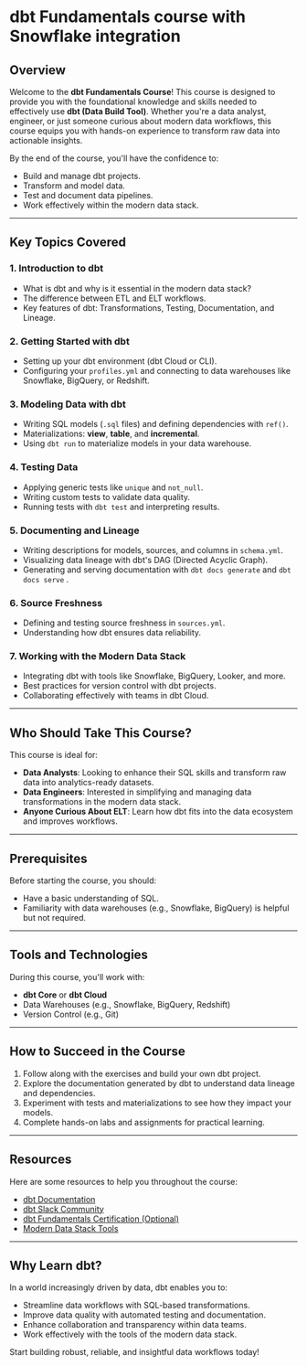 # **dbt Fundamentals course with Snowflake integration**

## **Overview**
Welcome to the **dbt Fundamentals Course**! This course is designed to provide you with the foundational knowledge and skills needed to effectively use **dbt (Data Build Tool)**. Whether you're a data analyst, engineer, or just someone curious about modern data workflows, this course equips you with hands-on experience to transform raw data into actionable insights.

By the end of the course, you'll have the confidence to:
- Build and manage dbt projects.
- Transform and model data.
- Test and document data pipelines.
- Work effectively within the modern data stack.

---

## **Key Topics Covered**

### 1. **Introduction to dbt**
- What is dbt and why is it essential in the modern data stack?
- The difference between ETL and ELT workflows.
- Key features of dbt: Transformations, Testing, Documentation, and Lineage.

### 2. **Getting Started with dbt**
- Setting up your dbt environment (dbt Cloud or CLI).
- Configuring your `profiles.yml` and connecting to data warehouses like Snowflake, BigQuery, or Redshift.

### 3. **Modeling Data with dbt**
- Writing SQL models (`.sql` files) and defining dependencies with `ref()`.
- Materializations: **view**, **table**, and **incremental**.
- Using `dbt run` to materialize models in your data warehouse.

### 4. **Testing Data**
- Applying generic tests like `unique` and `not_null`.
- Writing custom tests to validate data quality.
- Running tests with `dbt test` and interpreting results.

### 5. **Documenting and Lineage**
- Writing descriptions for models, sources, and columns in `schema.yml`.
- Visualizing data lineage with dbt's DAG (Directed Acyclic Graph).
- Generating and serving documentation with `dbt docs generate` and `dbt docs serve` .

### 6. **Source Freshness**
- Defining and testing source freshness in `sources.yml`.
- Understanding how dbt ensures data reliability.

### 7. **Working with the Modern Data Stack**
- Integrating dbt with tools like Snowflake, BigQuery, Looker, and more.
- Best practices for version control with dbt projects.
- Collaborating effectively with teams in dbt Cloud.

---

## **Who Should Take This Course?**
This course is ideal for:
- **Data Analysts**: Looking to enhance their SQL skills and transform raw data into analytics-ready datasets.
- **Data Engineers**: Interested in simplifying and managing data transformations in the modern data stack.
- **Anyone Curious About ELT**: Learn how dbt fits into the data ecosystem and improves workflows.

---

## **Prerequisites**
Before starting the course, you should:
- Have a basic understanding of SQL.
- Familiarity with data warehouses (e.g., Snowflake, BigQuery) is helpful but not required.

---

## **Tools and Technologies**
During this course, you'll work with:
- **dbt Core** or **dbt Cloud**
- Data Warehouses (e.g., Snowflake, BigQuery, Redshift)
- Version Control (e.g., Git)

---

## **How to Succeed in the Course**
1. Follow along with the exercises and build your own dbt project.
2. Explore the documentation generated by dbt to understand data lineage and dependencies.
3. Experiment with tests and materializations to see how they impact your models.
4. Complete hands-on labs and assignments for practical learning.

---

## **Resources**
Here are some resources to help you throughout the course:
- [dbt Documentation](https://docs.getdbt.com/)
- [dbt Slack Community](https://community.getdbt.com/)
- [dbt Fundamentals Certification (Optional)](https://www.getdbt.com/certification/)
- [Modern Data Stack Tools](https://www.getdbt.com/partners/)

---

## **Why Learn dbt?**
In a world increasingly driven by data, dbt enables you to:
- Streamline data workflows with SQL-based transformations.
- Improve data quality with automated testing and documentation.
- Enhance collaboration and transparency within data teams.
- Work effectively with the tools of the modern data stack.

Start building robust, reliable, and insightful data workflows today!
